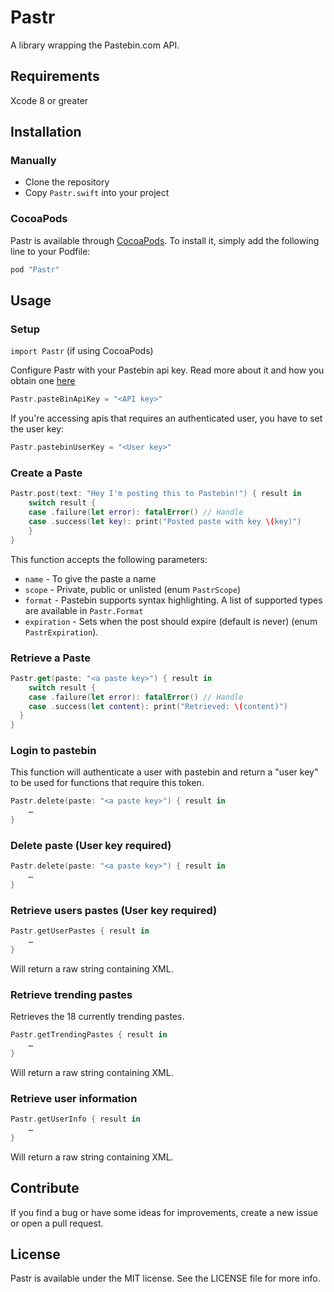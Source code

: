 # Pastr

A library wrapping the Pastebin.com API.

## Requirements
Xcode 8 or greater

## Installation

### Manually
- Clone the repository
- Copy `Pastr.swift` into your project

### CocoaPods

Pastr is available through [CocoaPods](http://cocoapods.org). To install
it, simply add the following line to your Podfile:

```ruby
pod "Pastr"
```

## Usage

### Setup

`import Pastr` (if using CocoaPods)

Configure Pastr with your Pastebin api key. Read more about it and how you obtain one [here](http://pastebin.com/api)

```swift
Pastr.pasteBinApiKey = "<API key>"
```

If you're accessing apis that requires an authenticated user, you have to set the user key:

```swift
Pastr.pastebinUserKey = "<User key>"
```

### Create a Paste

```swift
Pastr.post(text: "Hey I'm posting this to Pastebin!") { result in
	switch result {
	case .failure(let error): fatalError() // Handle
	case .success(let key): print("Posted paste with key \(key)")
	}
}
```

This function accepts the following parameters:

* `name` - To give the paste a name
* `scope` - Private, public or unlisted (enum `PastrScope`)
* `format` - Pastebin supports syntax highlighting. A list of supported types are available in `Pastr.Format`
* `expiration` - Sets when the post should expire (default is never) (enum `PastrExpiration`).

### Retrieve a Paste

```swift
Pastr.get(paste: "<a paste key>") { result in
	switch result {
	case .failure(let error): fatalError() // Handle
	case .success(let content): print("Retrieved: \(content)")
  }
}
```

### Login to pastebin

This function will authenticate a user with pastebin and return a "user key" to be used
for functions that require this token.

```swift
Pastr.delete(paste: "<a paste key>") { result in
	…
}
```

### Delete paste (User key required)

```swift
Pastr.delete(paste: "<a paste key>") { result in
	…
}
```

### Retrieve users pastes (User key required)

```swift
Pastr.getUserPastes { result in
	…
}
```

Will return a raw string containing XML.

### Retrieve trending pastes

Retrieves the 18 currently trending pastes.

```swift
Pastr.getTrendingPastes { result in
	…
}
```

Will return a raw string containing XML.

### Retrieve user information

```swift
Pastr.getUserInfo { result in
	…
}
```

Will return a raw string containing XML.

## Contribute

If you find a bug or have some ideas for improvements, create a new issue or open a pull request.

## License

Pastr is available under the MIT license. See the LICENSE file for more info.
